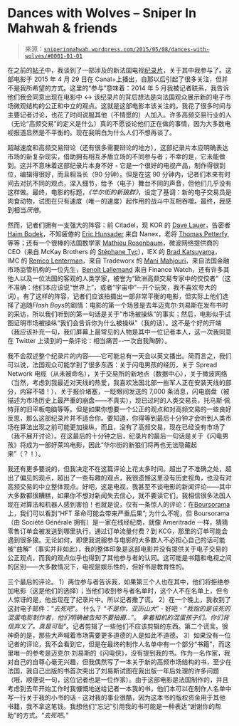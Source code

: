 <!--yml

category: 未分类

date: 2024-05-18 14:14:48

-->

# Dances with Wolves – Sniper In Mahwah & friends

> 来源：[`sniperinmahwah.wordpress.com/2015/05/08/dances-with-wolves/#0001-01-01`](https://sniperinmahwah.wordpress.com/2015/05/08/dances-with-wolves/#0001-01-01)

在之前的[帖子](https://sniperinmahwah.wordpress.com/2015/03/27/and-the-sec-said-nope/)中，我谈到了一部涉及的新法国电视[纪录片](https://www.youtube.com/watch?v=8kwLfpMDEnQ)，关于其中我参与了。这部电影于 2015 年 4 月 29 日在 Canal+上播出，自那以后引起了很多关注，但并不是我所希望的方式。这里的“参与”意味着：2014 年 5 月我被记者联系，我告诉他们我会同意出现在电影中 ↔ 该纪录片的背后想法是向法国观众展示新的电子市场微观结构的公正和中立的观点。这就是这部电影本该关注的。我花了很多时间与主要记者讨论，也花了时间说服其他（不情愿的）人加入。许多高频交易行业的人（无论“高频交易”的定义是什么）真的不愿谈论他们正在做的事情，因为大多数电视报道显然是不平衡的。现在我明白为什么人们不想再谈了。

超越速度和高频交易辩论（还有很多需要辩论的地方），这部纪录片本应明确表达市场的新复杂现实，借助拥有相互矛盾立场的不同参与者；不幸的是，它未能做到。这并不意味着这部纪录片本身不好 - 它是一个很好的电视产品，制作得很到位，编辑得很好，而且相当长（90 分钟）。但是在这 90 分钟内，记者们本来有时间去对抗不同的观点，深入细节，给予（电子）舞台不同的声音，但他们几乎没有这样做。最终，电影的标题，*《华尔街的新狼群》*，设定了基调：新的电子交易员是肉食动物，试图在只有速度（唯一的速度）起作用的战斗中互相吞噬。最终，我感到相当*厌倦*。

然而，记者们拥有一支强大的阵容：前 Citadel，现 KOR 的 [Dave Lauer](https://twitter.com/dlauer)，告密者 [Haim Bodek](https://twitter.com/haimbodek)，不知疲倦的 [Eric Hunsader](https://twitter.com/nanexllc) 来自 Nanex，老将 [Thomas Petterfy,](https://www.interactivebrokers.com/en/?f=%2Fen%2Fgeneral%2Fabout%2Fabout.php)等等；还有一个很棒的法国数学家 [Mathieu Rosenbaum](http://www.crest.fr/ses.php?user=3046)，微波网络提供商的 CEO（来自 McKay Brothers 的 [Stéphane Tyc](http://www.mckay-brothers.com/about-us/)），IEX 的 [Brad Katsuyama](http://www.iextrading.com/about/)，IMC 的 [Remco Lenterman](https://twitter.com/remcolenterman)，来自 Tradeworx 的 [Mani Mahjouri](https://www.linkedin.com/pub/mani-mahjouri/10/1bb/793)，来自法国金融市场监管机构的一位先生，[Benoît Lallemand](http://www.finance-watch.org/a-propos/equipe?staff_id=5) 来自 Finance Watch，还有许多其他人以及一位法国的客观的人类学家，被誉为“欧洲高频交易专家中的佼佼者”（这不准确：他们本应该说“世界上”，或者“宇宙中”--开个玩笑，我不喜欢夸大的词）。有了这样的阵容，记者们应该拍摄出一部非常平衡的电影，但实际上他们选择了追随*Flash Boys*的剧情：电影的第一个场景是去年迈克尔·刘易斯在发布书时的采访，所以我们听到的第一句话是关于“市场被操纵”的事实；然后，电影似乎试图证明市场被操纵“我们会告诉你为什么被操纵”（我的话）。这不是个好的开端（我应该补充一句，我们屏幕上最常见的人物是其中一位记者本人，这一次我同意在 Twitter 上读到的一条评论：相当痛苦--一次自我陶醉）。

我不会叙述整个纪录片的内容——它可能总有一天会以英文播出。简而言之，我们可以说，法国观众可能学到了很多东西：关于闪电男孩的经历，关于 Spread Network 电缆（从未被命名），关于交易所的新地点（数据中心），关于微波网络（当然，考虑到我最近对天线的热爱，我喜欢法国北部一些军人正在安装天线的部分，内容不错！），关于报价堵塞，一眨眼间发送的 7,000 条消息，闪电崩盘（被描述为市场历史上最严重的崩盘——不真实），现已过时的人类交易员，托马斯·佩特菲的旧平板电脑等等。但是如果你想要一个公正的观点和对高频交易的一些良好反思，那么这部纪录片并不适合你。要知道，你得等到最后十分钟才会听到人类市场在算法出现之前可能更加操纵，而且，没有了高频交易，现在已经没有市场了（我不展开讨论）。在这最后的十分钟之后，纪录片的最后一句话是关于《闪电男孩》将成为一部好莱坞电影，因此“华尔街的新狼们将再也无法隐藏起来”（？！）。

我还有更多要说的，但我决定不在这篇评论上花太多时间。超出了不准确之处，超出了偏见的观点，超出了一些有趣的观点，我很遗憾这里没有历史视角，也没有对高频交易的中立整体观点。好吧，这是电视，我甚至不谈电影的新闻评论——其中大多数都很糟糕，如果你不想对新闻失去信心，就不要读它们，我相信很多法国人现在对算法和机器人感到害怕！也就是说，仅有一条惊人的评论：在[Boursorama](http://www.boursorama.com/actualites/les-nouveaux-loups-de-wall-street-a-voir-sur-canal-af2bd1133a9f9134d49f520027f6b523)上，我们可以看到“HFT 革命可能会带来严重后果”; 为什么不呢，但 Boursorama（由 Société Générale 拥有）是一家在线经纪商，就像 Ameritrade 一样，猜猜零售订单会被发送到哪里执行，通过订单流量付费？到 KCG，那里的订单可能会遇到很多狼。无论如何，即使我说服参与电影的大多数人不必担心自己的话可能被“曲解”（事实并非如此），我的整体印象是这部电影并没有提供关于电子交易的公正观点，而我的观点似乎也得到了其他参与者的认同。这可能是书籍和电视之间的区别——大多数情况下，电视是娱乐性的，但好书是教育性的。

三个最后的评论。 1）两位参与者告诉我，如果第三个人也在其中，他们将拒绝参加电影（这是他们的选择）；当他们收到参与者名单时，这个人不在名单上，但令人惊讶的是，他出现在了纪录片中。所以记者撒了谎。 2）在一个晚上，我收到了这封电子邮件：“*去死吧*”。 什么？ “*不是你，亚历山大*” - 好吧 - “*我指的是该死的混蛋电影制作者，他们明确被告知不要拍摄...*”。 *拿着相机的混蛋孩子们。你们背信弃义了。真是可耻*”。记者剪辑了一些他们不应该剪辑的东西。第二个谎言。很神奇的是，那些大声喊着市场需要更多道德的人是如此不道德。 3）如果没有一位记者的评论，我不会看到它，但是在最终的制作人名单中有一个部分“书籍”，而这里唯一的参考是迈克尔·刘易斯的《闪电侠》，没有提到我的书。作为一名作家，我对自己的自尊心毫无兴趣，但我偶然写了一本关于新的高频市场结构的书，至少在法国，我自己出版的书首次突出了刘易斯试图在我出版一年后处理的许多问题（哦，顺便说一句，这位记者也是一位作家）。由于这部电影是法国制作的，并且考虑到去年开始工作时我慷慨地送给记者一本我的书，他们本可以在制作人名单中写一行关于我的小书的话 - 这对我的事业很酷，因为这本书的版权资金用于其他书籍，我不拿这笔钱。我想他们“忘记”引用我的书可能是一种表达“谢谢你的帮助”的方式。“*去死吧*。”
